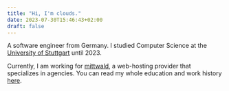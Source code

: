 ```yaml
---
title: "Hi, I'm clouds."
date: 2023-07-30T15:46:43+02:00
draft: false
---
```


A software engineer from Germany.
I studied Computer Science at the [University of Stuttgart](https://www.uni-stuttgart.de/) until 2023.

Currently, I am working for [mittwald](https://mittwald.de), a web-hosting provider that specializes in agencies.
You can read my whole education and work history [here](WeikFabian_CurriculumVitae.pdf).


